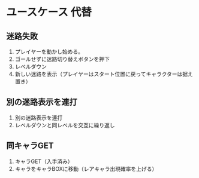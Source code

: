 # ユースケース 代替
## 迷路失敗
1. プレイヤーを動かし始める。
1. ゴールせずに迷路切り替えボタンを押下
1. レベルダウン
1. 新しい迷路を表示（プレイヤーはスタート位置に戻ってキャラクターは据え置き）

## 別の迷路表示を連打
1. 別の迷路表示を連打
1. レベルダウンと同レベルを交互に繰り返し

## 同キャラGET
1. キャラGET（入手済み）
1. キャラをキャラBOXに移動（レアキャラ出現確率を上げる）
